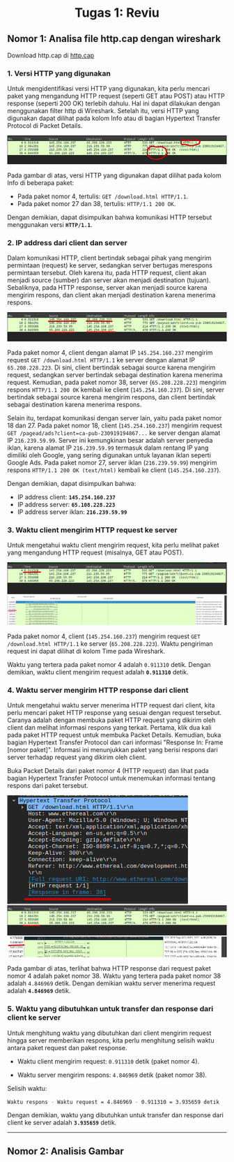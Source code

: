 <h1 align="center">
  Tugas 1: Reviu
</h1>

## Nomor 1: Analisa file http.cap dengan wireshark

Download http.cap di [http.cap](https://wiki.wireshark.org/SampleCaptures)

### 1. Versi HTTP yang digunakan

Untuk mengidentifikasi versi HTTP yang digunakan, kita perlu mencari paket yang mengandung HTTP request (seperti GET atau POST) atau HTTP response (seperti 200 OK) terlebih dahulu. Hal ini dapat dilakukan dengan menggunakan filter http di Wireshark. Setelah itu, versi HTTP yang digunakan dapat dilihat pada kolom Info atau di bagian Hypertext Transfer Protocol di Packet Details.

![Versi HTTP](./image/versi-http.png)

Pada gambar di atas, versi HTTP yang digunakan dapat dilihat pada kolom Info di beberapa paket:

- Pada paket nomor 4, tertulis: `GET /download.html HTTP/1.1`.
- Pada paket nomor 27 dan 38, tertulis: `HTTP/1.1 200 OK`.

Dengan demikian, dapat disimpulkan bahwa komunikasi HTTP tersebut menggunakan versi **`HTTP/1.1`**.

### 2. IP address dari client dan server

Dalam komunikasi HTTP, client bertindak sebagai pihak yang mengirim permintaan (request) ke server, sedangkan server bertugas merespons permintaan tersebut. Oleh karena itu, pada HTTP request, client akan menjadi source (sumber) dan server akan menjadi destination (tujuan). Sebaliknya, pada HTTP response, server akan menjadi source karena mengirim respons, dan client akan menjadi destination karena menerima respons.

![IP Address](./image/ip-address.png)

Pada paket nomor 4, client dengan alamat IP `145.254.160.237` mengirim request `GET /download.html HTTP/1.1` ke server dengan alamat IP `65.208.228.223`. Di sini, client bertindak sebagai source karena mengirim request, sedangkan server bertindak sebagai destination karena menerima request. Kemudian, pada paket nomor 38, server (`65.208.228.223`) mengirim respons `HTTP/1.1 200 OK` kembali ke client (`145.254.160.237`). Di sini, server bertindak sebagai source karena mengirim respons, dan client bertindak sebagai destination karena menerima respons.

Selain itu, terdapat komunikasi dengan server lain, yaitu pada paket nomor 18 dan 27. Pada paket nomor 18, client (`145.254.160.237`) mengirim request `GET /pagead/ads?client=ca-pub-230919194867...` ke server dengan alamat IP `216.239.59.99`. Server ini kemungkinan besar adalah server penyedia iklan, karena alamat IP `216.239.59.99` termasuk dalam rentang IP yang dimiliki oleh Google, yang sering digunakan untuk layanan iklan seperti Google Ads. Pada paket nomor 27, server iklan (`216.239.59.99`) mengirim respons `HTTP/1.1 200 OK (text/html)` kembali ke client (`145.254.160.237`).

Dengan demikian, dapat disimpulkan bahwa:

- IP address client: **`145.254.160.237`**
- IP address server: **`65.108.228.223`**
- IP address server iklan: **`216.239.59.99`**

### 3. Waktu client mengirim HTTP request ke server

Untuk mengetahui waktu client mengirim request, kita perlu melihat paket yang mengandung HTTP request (misalnya, GET atau POST).

![Time HTTP request](./image/time-request.png)
![Time HTTP request graph](./image/time-request-graph.png)

Pada paket nomor 4, client (`145.254.160.237`) mengirim request `GET /download.html HTTP/1.1` ke server (`65.208.228.223`). Waktu pengiriman request ini dapat dilihat di kolom Time pada Wireshark.

Waktu yang tertera pada paket nomor 4 adalah `0.911310` detik. Dengan demikian, waktu client mengirim request adalah **`0.911310`** detik.

### 4. Waktu server mengirim HTTP response dari client

Untuk mengetahui waktu server menerima HTTP request dari client, kita perlu mencari paket HTTP response yang sesuai dengan request tersebut. Caranya adalah dengan membuka paket HTTP request yang dikirim oleh client dan melihat informasi respons yang terkait. Pertama, klik dua kali pada paket HTTP request untuk membuka Packet Details. Kemudian, buka bagian Hypertext Transfer Protocol dan cari informasi "Response In: Frame [nomor paket]". Informasi ini menunjukkan paket yang berisi respons dari server terhadap request yang dikirim oleh client.

Buka Packet Details dari paket nomor 4 (HTTP request) dan lihat pada bagian Hypertext Transfer Protocol untuk menemukan informasi tentang respons dari paket tersebut.

![Response](./image/response.png)
![Time HTTP response](./image/time-response.png)
![Time HTTP response graph](./image/time-response-graph.png)

Pada gambar di atas, terlihat bahwa HTTP response dari request paket nomor 4 adalah paket nomor 38. Waktu yang tertera pada paket nomor 38 adalah `4.846969` detik. Dengan demikian waktu server menerima request adalah **`4.846969`** detik.

### 5. Waktu yang dibutuhkan untuk transfer dan response dari client ke server

Untuk menghitung waktu yang dibutuhkan dari client mengirim request hingga server memberikan respons, kita perlu menghitung selisih waktu antara paket request dan paket response.

- Waktu client mengirim request: `0.911310` detik (paket nomor 4).

- Waktu server mengirim respons: `4.846969` detik (paket nomor 38).

Selisih waktu:

```bash
Waktu respons - Waktu request = 4.846969 - 0.911310 = 3.935659 detik
```

Dengan demikian, waktu yang dibutuhkan untuk transfer dan response dari client ke server adalah **`3.935659`** detik.

---

## Nomor 2: Analisis Gambar
